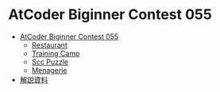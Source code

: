 AtCoder Biginner Contest 055
============================

- [AtCoder Biginner Contest 055](http://abc055.contest.atcoder.jp/)
    - [Restaurant](http://abc055.contest.atcoder.jp/tasks/abc055_a)
    - [Training Camp](http://abc055.contest.atcoder.jp/tasks/abc055_b)
    - [Scc Puzzle](http://abc055.contest.atcoder.jp/tasks/abc055_c)
    - [Menagerie](http://abc055.contest.atcoder.jp/tasks/abc055_d)
- [解説資料](https://atcoder.jp/img/arc069/editorial.pdf)
